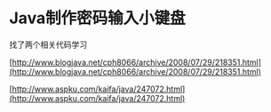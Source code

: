 # Java制作密码输入小键盘 #

找了两个相关代码学习

[http://www.blogjava.net/cph8066/archive/2008/07/29/218351.html](http://www.blogjava.net/cph8066/archive/2008/07/29/218351.html)

[http://www.aspku.com/kaifa/java/247072.html](http://www.aspku.com/kaifa/java/247072.html)
